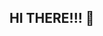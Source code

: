 ## HI THERE!!! 👋

<!--
**Carlcliffe/Carlcliffe** is a ✨ _special_ ✨ repository because its `README.md` (this file) 


![Screenshot 2025-05-14 223309](https://github.com/user-attachments/assets/44075b8e-1b8e-4a9e-b541-f4635a7fe1c3)
![Screenshot 2025-05-14 223744](https://github.com/user-attachments/assets/8129412c-786a-4034-b29b-b2f6ee6d09c3)
![Screenshot 2025-05-14 223819](https://github.com/user-attachments/assets/2fb8a102-f419-4f8d-8bd7-15a99c3b19b7)
![Screenshot 2025-05-14 224004](https://github.com/user-attachments/assets/d5a0dbc7-cf87-4832-9ce3-9bce8ed5de6f)
![Screenshot 2025-05-14 224041](https://github.com/user-attachments/assets/c1d5e7cb-20cd-4c6a-9590-0c7fa6ab618e)
![Screenshot 2025-05-14 224054](https://github.com/user-attachments/assets/ba301604-2228-491e-87ba-5e74846f8bad)
![Screenshot 2025-05-14 225628](https://github.com/user-attachments/assets/165dbad6-c545-4c23-8f36-36a81af6bd60)
![Screenshot 2025-05-14 224138](https://github.com/user-attachments/assets/899b61f1-363f-4ddd-a9f0-ba7190c2b4fe)
![Screenshot 2025-05-14 224232](https://github.com/user-attachments/assets/633d66d1-4123-4eca-ae52-5c3ac18c9047)
